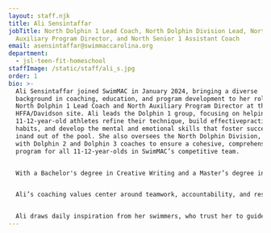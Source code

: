 ```yaml
---
layout: staff.njk
title: Ali Sensintaffar
jobTitle: North Dolphin 1 Lead Coach, North Dolphin Division Lead, North
  Auxiliary Program Director, and North Senior 1 Assistant Coach
email: asensintaffar@swimmaccarolina.org
department:
  - jsl-teen-fit-homeschool
staffImage: /static/staff/ali_s.jpg
order: 1
bio: >-
  ﻿Ali Sensintaffar joined SwimMAC in January 2024, bringing a diverse
  background in coaching, education, and program development to her role as
  North Dolphin 1 Lead Coach and North Auxiliary Program Director at the
  HFFA/Davidson site. Ali leads the Dolphin 1 group, focusing on helping
  11-12-year-old athletes refine their technique, build effectivepractice
  habits, and develop the mental and emotional skills that foster success both
  inand out of the pool. She also oversees the North Dolphin Division, working
  with Dolphin 2 and Dolphin 3 coaches to ensure a cohesive, comprehensive
  program for all 11-12-year-olds in SwimMAC’s competitive team.


  With a Bachelor's degree in Creative Writing and a Master’s degree in English Education, Ali has taught English at the high school level and brings her educational expertise to her coaching, blending athletic skill-building with life skills. Before moving to North Carolina, she served as Head Age Group Coach at Highlands Ranch Aquatics in Colorado and asAssistant Aquatic Program Coordinator for the Highlands Ranch Community Association.Her experience in managing swim programs and understanding child development and psychology further strengthens her role in supporting SwimMAC’s young athletes.


  Ali’s coaching values center around teamwork, accountability, and respect, with a coaching style that emphasizes adaptability and continuous learning. She has a deep commitment to mental training in sports, integrating tools like goal setting, visualization,and positive self-talk to equip her swimmers with the confidence and resilience they needto succeed. Ali sees SwimMAC as a place of hope and potential, and her passion lies ininspiring athletes to recognize their capabilities and develop into well-rounded individuals.


  Ali draws daily inspiration from her swimmers, who trust her to guide them through their athletic journeys. She is also grateful for her mentors, including her first boss, Kimsey, and her first Head Age Group Coach, Jill, who both played pivotal roles in shaping her passion for coaching. Ali’s favorite advice, “Be the person you needed when you were in that situation,” reflects her philosophy of coaching with empathy and purpose. Originally from Colorado, her favorite place to travel is Ireland, and her coaching mantra embodies resilience and self-belief: “If they don’t give you a seat at the table, bring a folding chair."
---
```

